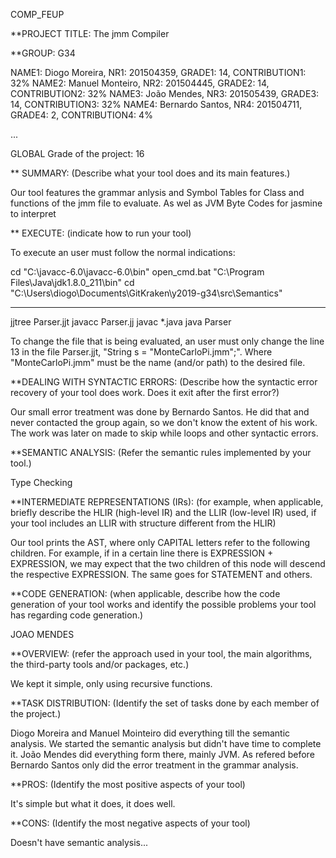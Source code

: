 COMP_FEUP

**PROJECT TITLE: The jmm Compiler

**GROUP: G34

NAME1: Diogo Moreira, NR1: 201504359, GRADE1: 14, CONTRIBUTION1: 32%
NAME2: Manuel Monteiro, NR2: 201504445, GRADE2: 14, CONTRIBUTION2: 32%
NAME3: João Mendes, NR3: 201505439, GRADE3: 14, CONTRIBUTION3: 32%
NAME4: Bernardo Santos, NR4: 201504711, GRADE4: 2, CONTRIBUTION4: 4%

...

GLOBAL Grade of the project: 16



** SUMMARY: (Describe what your tool does and its main features.)

Our tool features the grammar anlysis and Symbol Tables for Class and functions of the jmm file to evaluate.
As wel as JVM Byte Codes for jasmine to interpret 



** EXECUTE: (indicate how to run your tool)

To execute an user must follow the normal indications:

cd "C:\javacc-6.0\javacc-6.0\bin"
open_cmd.bat "C:\Program Files\Java\jdk1.8.0_211\bin"
cd "C:\Users\diogo\Documents\GitKraken\y2019-g34\src\Semantics"
____________________________________________________________

jjtree Parser.jjt
javacc Parser.jj
javac *.java
java Parser

To change the file that is being evaluated, an user must only change the line 13 in the file Parser.jjt, "String s = "MonteCarloPi.jmm";". Where "MonteCarloPi.jmm" must be the name (and/or path) to the desired file.



**DEALING WITH SYNTACTIC ERRORS: (Describe how the syntactic error recovery of your tool does work. Does it exit after the first error?)

Our small error treatment was done by Bernardo Santos. He did that and never contacted the group again, so we don't know the extent of his work.
The work was later on made to skip while loops and other syntactic errors.



**SEMANTIC ANALYSIS: (Refer the semantic rules implemented by your tool.)

Type Checking

**INTERMEDIATE REPRESENTATIONS (IRs): (for example, when applicable, briefly describe the HLIR (high-level IR) and the LLIR (low-level IR) used, if your tool includes an LLIR with structure different from the HLIR)

Our tool prints the AST, where only CAPITAL letters refer to the following children. For example, if in a certain line there is EXPRESSION + EXPRESSION, we may expect that the two children of this node will descend the respective EXPRESSION. The same goes for STATEMENT and others.


**CODE GENERATION: (when applicable, describe how the code generation of your tool works and identify the possible problems your tool has regarding code generation.)

JOAO MENDES

**OVERVIEW: (refer the approach used in your tool, the main algorithms, the third-party tools and/or packages, etc.)

We kept it simple, only using recursive functions.


**TASK DISTRIBUTION: (Identify the set of tasks done by each member of the project.)

Diogo Moreira and Manuel Mointeiro did everything till the semantic analysis. We started the semantic analysis but didn't have time to complete it. João Mendes did everything form there, mainly JVM.
As refered before Bernardo Santos only did the error treatment in the grammar analysis.

**PROS: (Identify the most positive aspects of your tool)

It's simple but what it does, it does well.


**CONS: (Identify the most negative aspects of your tool)

Doesn't have semantic analysis...